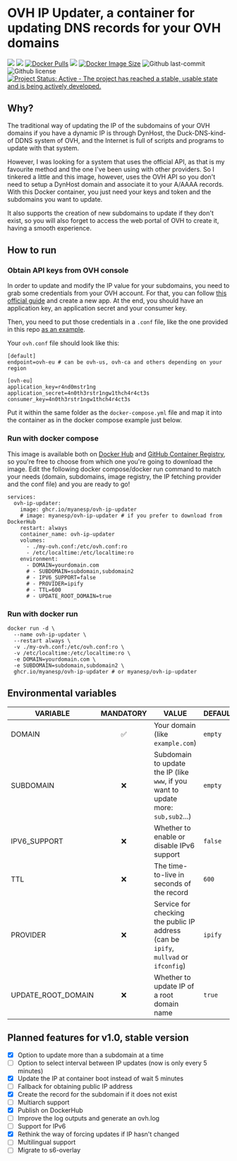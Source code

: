 # OVH IP Updater, a container for updating DNS records for your OVH domains

[![](https://badgen.net/badge/icon/github?icon=github&label)](https://github.com/myanesp/ovh-ip-updater)
[![](https://badgen.net/badge/icon/docker?icon=docker&label)](https://hub.docker.com/r/myanesp/ovh-ip-updater/)
[![Docker Pulls](https://badgen.net/docker/pulls/myanesp/ovh-ip-updater?icon=docker&label=pulls)](https://hub.docker.com/r/myanesp/ovh-ip-updater/)
![](https://badgen.net/github/stars/myanesp/ovh-ip-updater?icon=github&label=stars)
[![Docker Image Size](https://badgen.net/docker/size/myanesp/ovh-ip-updater?icon=docker&label=image%20size)](https://hub.docker.com/r/myanesp/ovh-ip-updater/)
![Github last-commit](https://img.shields.io/github/last-commit/myanesp/ovh-ip-updater)
![Github license](https://badgen.net/github/license/myanesp/ovh-ip-updater)
[![Project Status: Active - The project has reached a stable, usable state and is being actively developed.](https://www.repostatus.org/badges/latest/active.svg)](https://www.repostatus.org/#active)

## Why?

The traditional way of updating the IP of the subdomains of your OVH domains if you have a dynamic IP is through DynHost, the Duck-DNS-kind-of DDNS system of OVH, and the Internet is full of scripts and programs to update with that system. 

However, I was looking for a system that uses the official API, as that is my favourite method and the one I've been using with other providers. So I tinkered a little and this image, however, uses the OVH API so you don't need to setup a DynHost domain and associate it to your A/AAAA records. With this Docker container, you just need your keys and token and the subdomains you want to update. 

It also supports the creation of new subdomains to update if they don't exist, so you will also forget to access the web portal of OVH to create it, having a smooth experience.

## How to run

### Obtain API keys from OVH console

In order to update and modify the IP value for your subdomains, you need to grab some credentials from your OVH account. For that, you can follow [this official guide](https://help.ovhcloud.com/csm/en-gb-api-getting-started-ovhcloud-api?id=kb_article_view&sysparm_article=KB0042784) and create a new app. At the end, you should have an application key, an application secret and your consumer key.

Then, you need to put those credentials in a `.conf` file, like the one provided in this repo [as an example](ohv.conf).

Your `ovh.conf` file should look like this:

```
[default]
endpoint=ovh-eu # can be ovh-us, ovh-ca and others depending on your region

[ovh-eu]
application_key=r4nd0mstr1ng
application_secret=4n0th3rstr1ngw1thch4r4ct3s
consumer_key=4n0th3rstr1ngw1thch4r4ct3s
```

Put it within the same folder as the `docker-compose.yml` file and map it into the container as in the docker compose example just below.

### Run with docker compose

This image is available both on [Docker Hub](https://hub.docker.com/r/myanesp/ovh-ip-updater) and [GitHub Container Registry](https://github.com/myanesp/ovh-ip-updater), so you're free to choose from which one you're going to download the image. Edit the following docker compose/docker run command to match your needs (domain, subdomains, image registry, the IP fetching provider and the conf file) and you are ready to go!

```
services:
  ovh-ip-updater:
    image: ghcr.io/myanesp/ovh-ip-updater
    # image: myanesp/ovh-ip-updater # if you prefer to download from DockerHub
    restart: always
    container_name: ovh-ip-updater
    volumes:
      - ./my-ovh.conf:/etc/ovh.conf:ro
      - /etc/localtime:/etc/localtime:ro
    environment:
      - DOMAIN=yourdomain.com
      # - SUBDOMAIN=subdomain,subdomain2
      # - IPV6_SUPPORT=false
      # - PROVIDER=ipify
      # - TTL=600
      # - UPDATE_ROOT_DOMAIN=true
```

### Run with docker run

```
docker run -d \
  --name ovh-ip-updater \
  --restart always \
  -v ./my-ovh.conf:/etc/ovh.conf:ro \
  -v /etc/localtime:/etc/localtime:ro \
  -e DOMAIN=yourdomain.com \
  -e SUBDOMAIN=subdomain,subdomain2 \
  ghcr.io/myanesp/ovh-ip-updater # or myanesp/ovh-ip-updater
```

## Environmental variables

| VARIABLE | MANDATORY | VALUE | DEFAULT |
|----------|:---------:|-------------------------------------------------------------|---------|
| DOMAIN | ✅ | Your domain (like `example.com`) | `empty` |
| SUBDOMAIN| ❌ | Subdomain to update the IP (like `www`, if you want to update more: `sub,sub2`...) | `empty` |
| IPV6_SUPPORT | ❌ | Whether to enable or disable IPv6 support | `false` |
| TTL | ❌ | The time-to-live in seconds of the record | `600` |
| PROVIDER | ❌ | Service for checking the public IP address (can be `ipify`, `mullvad` or `ifconfig`) | `ipify` |
| UPDATE_ROOT_DOMAIN | ❌ | Whether to update IP of a root domain name                                           | `true`  |

## Planned features for v1.0, stable version

- [x] Option to update more than a subdomain at a time
- [ ] Option to select interval between IP updates (now is only every 5 minutes) 
- [x] Update the IP at container boot instead of wait 5 minutes
- [ ] Fallback for obtaining public IP address
- [x] Create the record for the subdomain if it does not exist
- [ ] Multiarch support
- [x] Publish on DockerHub
- [ ] Improve the log outputs and generate an ovh.log
- [ ] Support for IPv6
- [x] Rethink the way of forcing updates if IP hasn't changed
- [ ] Multilingual support
- [ ] Migrate to s6-overlay